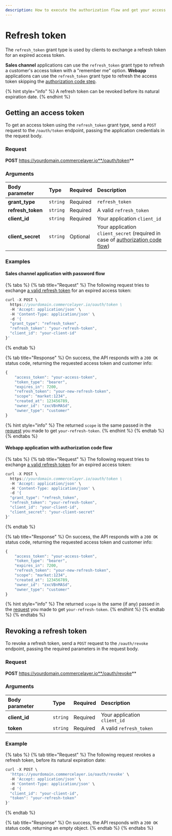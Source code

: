 ```yaml
---
description: How to execute the authorization flow and get your access token
---
```


# Refresh token

The `refresh_token` grant type is used by clients to exchange a refresh token for an expired access token. 

**Sales channel** applications can use the `refresh_token` grant type to refresh a customer's access token with a "remember me" option. **Webapp** applications can use the `refresh_token` grant type to refresh the access token skipping the [authorization code step](authorization-code.md#getting-an-authorization-code).

{% hint style="info" %}
A refresh token can be revoked before its natural expiration date.
{% endhint %}

## Getting an access token

To get an access token using the `refresh_token` grant type, send a `POST` request to the `/oauth/token` endpoint, passing the application credentials in the request body.

### Request

**POST** https://yourdomain.commercelayer.io**/oauth/token**

### Arguments

| Body parameter | Type | Required | Description |
| :--- | :--- | :--- | :--- |
| **grant\_type** | `string` | Required | `refresh_token` |
| **refresh\_token** | `string` | Required | A valid `refresh_token` |
| **client\_id** | `string` | Required | Your application `client_id` |
| **client\_secret** | `string` | Optional | Your application `client_secret` \(required in case of [authorization code flow](refresh-token.md#webapp-application-with-authorization-code-flow)\) |

### Examples

#### Sales channel application with password flow

{% tabs %}
{% tab title="Request" %}
The following request tries to exchange [a valid refresh token](password.md#sales-channel) for an expired access token:

```javascript
curl -X POST \
  https://yourdomain.commercelayer.io/oauth/token \
  -H 'Accept: application/json' \
  -H 'Content-Type: application/json' \
  -d '{
  "grant_type": "refresh_token",
  "refresh_token": "your-refresh-token",
  "client_id": "your-client-id"
}'
```
{% endtab %}

{% tab title="Response" %}
On success, the API responds with a `200 OK` status code, returning the requested access token and customer info:

```javascript
{
    "access_token": "your-access-token",
    "token_type": "bearer",
    "expires_in": 7200,
    "refresh_token": "your-new-refresh-token",
    "scope": "market:1234",
    "created_at": 123456789,
    "owner_id": "zxcVBnMASd",
    "owner_type": "customer"
}
```

{% hint style="info" %}
The returned `scope` is the same passed in the [request](password.md#sales-channel) you made to get `your-refresh-token`.
{% endhint %}
{% endtab %}
{% endtabs %}

#### Webapp application with authorization code flow

{% tabs %}
{% tab title="Request" %}
The following request tries to exchange [a valid refresh token](authorization-code.md#webapp-1) for an expired access token:

```javascript
curl -X POST \
  https://yourdomain.commercelayer.io/oauth/token \
  -H 'Accept: application/json' \
  -H 'Content-Type: application/json' \
  -d '{
  "grant_type": "refresh_token",
  "refresh_token": "your-refresh-token",
  "client_id": "your-client-id",
  "client_secret": "your-client-secret"
}'
```
{% endtab %}

{% tab title="Response" %}
On success, the API responds with a `200 OK` status code, returning the requested access token and customer info:

```javascript
{
    "access_token": "your-access-token",
    "token_type": "bearer",
    "expires_in": 7200,
    "refresh_token": "your-new-refresh-token",
    "scope": "market:1234",
    "created_at": 123456789,
    "owner_id": "zxcVBnMASd",
    "owner_type": "customer"
}
```

{% hint style="info" %}
The returned `scope` is the same \(if any\) passed in the [request](authorization-code.md#webapp-1) you made to get `your-refresh-token`.
{% endhint %}
{% endtab %}
{% endtabs %}

## Revoking a refresh token

To revoke a refresh token, send a `POST` request to the `/oauth/revoke` endpoint, passing the required parameters in the request body.

### Request

**POST** https://yourdomain.commercelayer.io**/oauth/revoke**

### Arguments

| Body parameter | Type | Required | Description |
| :--- | :--- | :--- | :--- |
| **client\_id** | `string` | Required | Your application `client_id` |
| **token** | `string` | Required | A valid `refresh_token` |

### Example

{% tabs %}
{% tab title="Request" %}
The following request revokes a refresh token, before its natural expiration date:

```javascript
curl -X POST \
  'https://yourdomain.commercelayer.io/oauth/revoke' \
  -H 'Accept: application/json' \
  -H 'Content-Type: application/json' \
  -d '{
  "client_id": "your-client-id",
  "token": "your-refresh-token"
}'
```
{% endtab %}

{% tab title="Response" %}
On success, the API responds with a `200 OK` status code, returning an empty object.
{% endtab %}
{% endtabs %}

